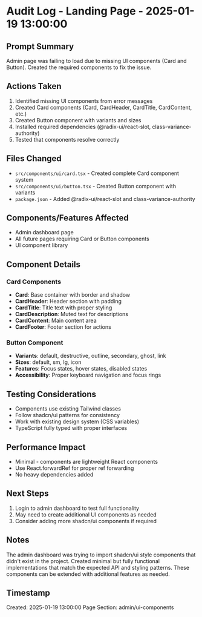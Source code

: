 # Audit Log - Landing Page - 2025-01-19 13:00:00

## Prompt Summary
Admin page was failing to load due to missing UI components (Card and Button). Created the required components to fix the issue.

## Actions Taken
1. Identified missing UI components from error messages
2. Created Card components (Card, CardHeader, CardTitle, CardContent, etc.)
3. Created Button component with variants and sizes
4. Installed required dependencies (@radix-ui/react-slot, class-variance-authority)
5. Tested that components resolve correctly

## Files Changed
- `src/components/ui/card.tsx` - Created complete Card component system
- `src/components/ui/button.tsx` - Created Button component with variants
- `package.json` - Added @radix-ui/react-slot and class-variance-authority

## Components/Features Affected
- Admin dashboard page
- All future pages requiring Card or Button components
- UI component library

## Component Details

### Card Components
- **Card**: Base container with border and shadow
- **CardHeader**: Header section with padding
- **CardTitle**: Title text with proper styling
- **CardDescription**: Muted text for descriptions
- **CardContent**: Main content area
- **CardFooter**: Footer section for actions

### Button Component
- **Variants**: default, destructive, outline, secondary, ghost, link
- **Sizes**: default, sm, lg, icon
- **Features**: Focus states, hover states, disabled states
- **Accessibility**: Proper keyboard navigation and focus rings

## Testing Considerations
- Components use existing Tailwind classes
- Follow shadcn/ui patterns for consistency
- Work with existing design system (CSS variables)
- TypeScript fully typed with proper interfaces

## Performance Impact
- Minimal - components are lightweight React components
- Use React.forwardRef for proper ref forwarding
- No heavy dependencies added

## Next Steps
1. Login to admin dashboard to test full functionality
2. May need to create additional UI components as needed
3. Consider adding more shadcn/ui components if required

## Notes
The admin dashboard was trying to import shadcn/ui style components that didn't exist in the project. Created minimal but fully functional implementations that match the expected API and styling patterns. These components can be extended with additional features as needed.

## Timestamp
Created: 2025-01-19 13:00:00
Page Section: admin/ui-components